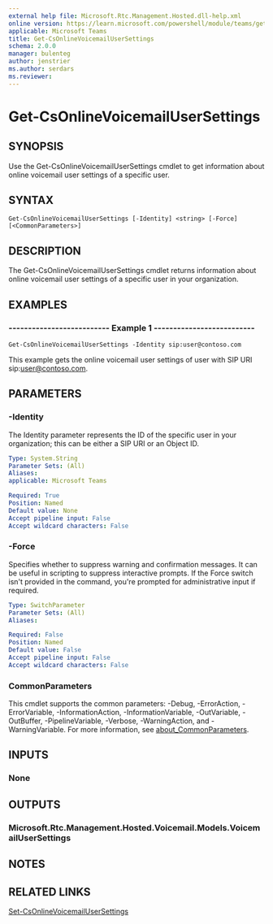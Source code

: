 ```yaml
---
external help file: Microsoft.Rtc.Management.Hosted.dll-help.xml
online version: https://learn.microsoft.com/powershell/module/teams/get-csonlinevoicemailusersettings
applicable: Microsoft Teams
title: Get-CsOnlineVoicemailUserSettings
schema: 2.0.0
manager: bulenteg
author: jenstrier
ms.author: serdars
ms.reviewer:
---
```


# Get-CsOnlineVoicemailUserSettings

## SYNOPSIS
Use the Get-CsOnlineVoicemailUserSettings cmdlet to get information about online voicemail user settings of a specific user.

## SYNTAX

```
Get-CsOnlineVoicemailUserSettings [-Identity] <string> [-Force] [<CommonParameters>]
```

## DESCRIPTION
The Get-CsOnlineVoicemailUserSettings cmdlet returns information about online voicemail user settings of a specific user in your organization.

## EXAMPLES

### -------------------------- Example 1 --------------------------
```
Get-CsOnlineVoicemailUserSettings -Identity sip:user@contoso.com
```

This example gets the online voicemail user settings of user with SIP URI sip:user@contoso.com.

## PARAMETERS

### -Identity
The Identity parameter represents the ID of the specific user in your organization; this can be either a SIP URI or an Object ID.

```yaml
Type: System.String
Parameter Sets: (All)
Aliases:
applicable: Microsoft Teams

Required: True
Position: Named
Default value: None
Accept pipeline input: False
Accept wildcard characters: False
```

### -Force
Specifies whether to suppress warning and confirmation messages. It can be useful in scripting to suppress interactive prompts. If the Force switch isn't provided in the command, you're prompted for administrative input if required.

```yaml
Type: SwitchParameter
Parameter Sets: (All)
Aliases:

Required: False
Position: Named
Default value: False
Accept pipeline input: False
Accept wildcard characters: False
```

### CommonParameters
This cmdlet supports the common parameters: -Debug, -ErrorAction, -ErrorVariable, -InformationAction, -InformationVariable, -OutVariable, -OutBuffer, -PipelineVariable, -Verbose, -WarningAction, and -WarningVariable. For more information, see [about_CommonParameters](https://go.microsoft.com/fwlink/?LinkID=113216).

## INPUTS

### None

## OUTPUTS

### Microsoft.Rtc.Management.Hosted.Voicemail.Models.VoicemailUserSettings

## NOTES

## RELATED LINKS

[Set-CsOnlineVoicemailUserSettings](https://learn.microsoft.com/powershell/module/teams/set-csonlinevoicemailusersettings)
